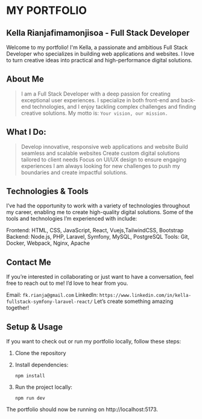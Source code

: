 # MY PORTFOLIO

## Kella Rianjafimamonjisoa - Full Stack Developer

Welcome to my portfolio! I'm Kella, a passionate and ambitious Full Stack Developer who specializes in building web applications and websites. I love to turn creative ideas into practical and high-performance digital solutions.

## About Me

> I am a Full Stack Developer with a deep passion for creating exceptional user experiences. I specialize in both front-end and back-end technologies, and I enjoy tackling complex challenges and finding creative solutions. My motto is: `Your vision, our mission.`

## What I Do:

> Develop innovative, responsive web applications and website
> Build seamless and scalable websites
> Create custom digital solutions tailored to client needs
> Focus on UI/UX design to ensure engaging experiences
> I am always looking for new challenges to push my boundaries and create impactful solutions.

## Technologies & Tools

I’ve had the opportunity to work with a variety of technologies throughout my career, enabling me to create high-quality digital solutions. Some of the tools and technologies I’m experienced with include:

Frontend: HTML, CSS, JavaScript, React, Vuejs,TailwindCSS, Bootstrap
Backend: Node.js, PHP, Laravel, Symfony, MySQL, PostgreSQL
Tools: Git, Docker, Webpack, Nginx, Apache

## Contact Me

If you’re interested in collaborating or just want to have a conversation, feel free to reach out to me! I’d love to hear from you.

Email: `fk.rianja@gmail.com`
LinkedIn: `https://www.linkedin.com/in/kella-fullstack-symfony-laravel-react/`
Let’s create something amazing together!

## Setup & Usage

If you want to check out or run my portfolio locally, follow these steps:

1. Clone the repository

2. Install dependencies:

   ```shell script
   npm install
   ```

3. Run the project locally:
   ```shell script
   npm run dev
   ```

The portfolio should now be running on http://localhost:5173.
